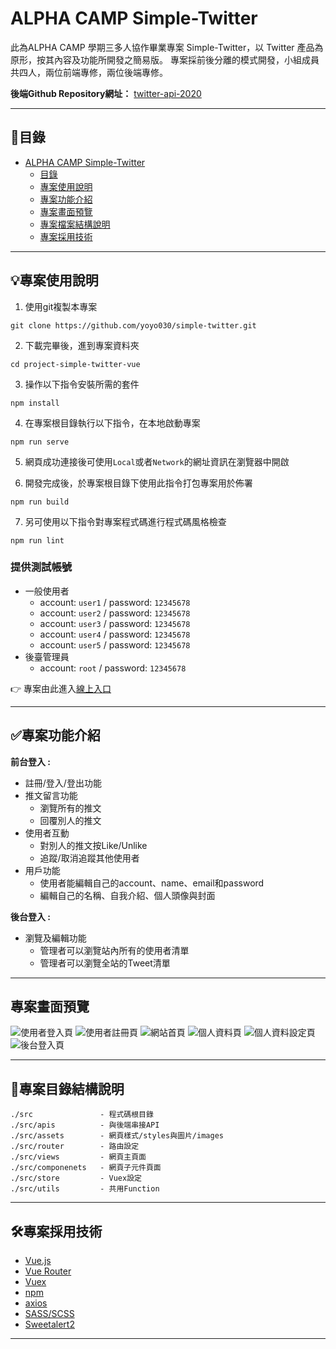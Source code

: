 
# ALPHA CAMP  Simple-Twitter
此為ALPHA CAMP 學期三多人協作畢業專案 Simple-Twitter，以 Twitter 產品為原形，按其內容及功能所開發之簡易版。
專案採前後分離的模式開發，小組成員共四人，兩位前端專修，兩位後端專修。

**後端Github Repository網址：** [twitter-api-2020](https://github.com/Berutorion/twitter-api-2020)


---
## 🔎目錄

- [ALPHA CAMP  Simple-Twitter](#ALPHA-CAMP-Simple-Twitter)
  - [目錄](#目錄)
  - [專案使用說明](#專案使用說明)
  - [專案功能介紹](#專案功能介紹)
  - [專案畫面預覽](#專案畫面預覽)
  - [專案檔案結構說明](#專案檔案結構說明)
  - [專案採用技術](#專案採用技術)
---



## 💡專案使用說明

1. 使用git複製本專案
```
git clone https://github.com/yoyo030/simple-twitter.git
```

2. 下載完畢後，進到專案資料夾
```
cd project-simple-twitter-vue
```

3. 操作以下指令安裝所需的套件
```
npm install
```

4. 在專案根目錄執行以下指令，在本地啟動專案
```
npm run serve
```
5. 網頁成功連接後可使用`Local`或者`Network`的網址資訊在瀏覽器中開啟


6. 開發完成後，於專案根目錄下使用此指令打包專案用於佈署
```
npm run build
```

7. 另可使用以下指令對專案程式碼進行程式碼風格檢查
```
npm run lint
```

### 提供測試帳號

* 一般使用者
    * account: `user1` / password: `12345678`
    * account: `user2` / password: `12345678`
    * account: `user3` / password: `12345678`
    * account: `user4` / password: `12345678`
    * account: `user5` / password: `12345678`
* 後臺管理員
    * account: `root` / password: `12345678`

👉 專案由此進入[線上入口]( https://yoyo030.github.io/a/#/login)

---

## ✅專案功能介紹

**前台登入 :**
- 註冊/登入/登出功能
- 推文留言功能
    - 瀏覽所有的推文
    - 回覆別人的推文
- 使用者互動
    - 對別人的推文按Like/Unlike
    - 追蹤/取消追蹤其他使用者 
- 用戶功能
    - 使用者能編輯自己的account、name、email和password
    - 編輯自己的名稱、自我介紹、個人頭像與封面
    
**後台登入 :**
- 瀏覽及編輯功能
    - 管理者可以瀏覽站內所有的使用者清單
    - 管理者可以瀏覽全站的Tweet清單

---

## 專案畫面預覽

![使用者登入頁](https://lurl.cc/gIXaMw)
![使用者註冊頁](https://lurl.cc/X5X18y)
![網站首頁](https://lurl.cc/ijVvAl)
![個人資料頁](https://lurl.cc/NpTgcm)
![個人資料設定頁](https://lurl.cc/tuJ1Jr)
![後台登入頁](https://lurl.cc/oRj5Lz)


---



## 📁專案目錄結構說明

```
./src               - 程式碼根目錄
./src/apis          - 與後端串接API
./src/assets        - 網頁樣式/styles與圖片/images
./src/router        - 路由設定
./src/views         - 網頁主頁面
./src/componenets   - 網頁子元件頁面
./src/store         - Vuex設定
./src/utils         - 共用Function
```


---


## 🛠專案採用技術

- [Vue.js](https://vuejs.org/)
- [Vue Router](https://router.vuejs.org/)
- [Vuex](https://vuex.vuejs.org/)
- [npm](https://www.npmjs.com/)
- [axios](https://github.com/axios/axios)
- [SASS/SCSS](https://sass-lang.com/)
- [Sweetalert2](https://sweetalert2.github.io/)



---